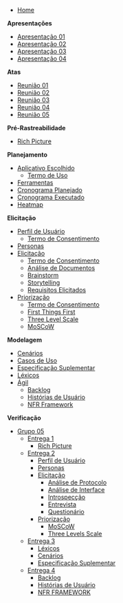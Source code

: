 - [Home](README.md)

**Apresentações**

- [Apresentação 01](apresentacoes/apresentacao_01.md)
- [Apresentação 02](apresentacoes/apresentacao_02.md)
- [Apresentação 03](apresentacoes/apresentacao_03.md)
- [Apresentação 04](apresentacoes/apresentacao_04.md)

**Atas**

- [Reunião 01](atas/reuniao_01.md)
- [Reunião 02](atas/reuniao_02.md)
- [Reunião 03](atas/reuniao_03.md)
- [Reunião 04](atas/reuniao_04.md)
- [Reunião 05](atas/reuniao_05.md)

**Pré-Rastreabilidade**

- [Rich Picture](pre-rastreabilidade/rich_picture.md)

**Planejamento**

- [Aplicativo Escolhido](planejamento/app_escolhido.md)
  - [Termo de Uso](planejamento/termo_de_uso.md)
- [Ferramentas](planejamento/ferramentas.md)
- [Cronograma Planejado](planejamento/cronograma_planejado.md)
- [Cronograma Executado](planejamento/cronograma_executado.md)
- [Heatmap](planejamento/heatmap.md)

**Elicitação**

- [Perfil de Usuário](perfil_usuario/perfil_usuario.md)
  - [Termo de Consentimento](perfil_usuario/TCLE_pesquisa.md)
- [Personas](Personas/Personas.md)
- [Elicitação](elicitacao/elicitacao.md)
  - [Termo de Consentimento](elicitacao/termo_de_consentimento.md)
  - [Análise de Documentos](elicitacao/analise_documentos.md)
  - [Brainstorm](elicitacao/brainstorm.md)
  - [Storytelling](elicitacao/storytelling.md)
  - [Requisitos Elicitados](elicitacao/requisitos_elicitados.md)
- [Priorização](priorizacao/priorizacao.md)
  - [Termo de Consentimento](elicitacao/termo_de_consentimento.md)
  - [First Things First](priorizacao/FirstThingsFirst.md)
  - [Three Level Scale](priorizacao/ThreeLevelScale.md)
  - [MoSCoW](priorizacao/moscow.md)

**Modelagem**

- [Cenários](modelagem/cenarios.md)
- [Casos de Uso](modelagem/casos_de_uso.md)
- [Especificação Suplementar](modelagem/especificacao_suplementar.md)
- [Léxicos](modelagem/lexicos.md)
- [Ágil](modelagem/agil/agil.md)
  - [Backlog](modelagem/agil/backlog.md)
  - [Histórias de Usuário](modelagem/agil/historia_usuario.md)
  - [NFR Framework](modelagem/agil/nfr_framework.md)

**Verificação**

- [Grupo 05](verificacao/grupo+1/panorama_geral.md)
  - [Entrega 1](verificacao/grupo+1/entrega1/planejamento_entrega1.md)
    - [Rich Picture](verificacao/grupo+1/entrega1/rich_picture_verificacao.md)
  - [Entrega 2](verificacao/grupo+1/entrega2/planejamento_entrega2.md)
    - [Perfil de Usuário](verificacao/grupo+1/entrega2/perfil_de_usuario_verificacao.md)
    - [Personas](verificacao/grupo+1/entrega2/personas_verificacao.md)
    - [Elicitação](verificacao/grupo+1/entrega2/elicitacao/elicitacao.md)
      - [Análise de Protocolo](verificacao/grupo+1/entrega2/elicitacao/analise_protocolo.md)
      - [Análise de Interface](verificacao/grupo+1/entrega2/elicitacao/interface_verificacao.md)
      - [Introspecção](verificacao/grupo+1/entrega2/elicitacao/introspeccao_verificacao.md)
      - [Entrevista](verificacao/grupo+1/entrega2/elicitacao/entrevista_verificacao.md)
      - [Questionário](verificacao/grupo+1/entrega2/elicitacao/questionario.md)
    - [Priorização](verificacao/grupo+1/entrega2/priorizacao/priorizacao.md)
      - [MoSCoW](verificacao/grupo+1/entrega2/priorizacao/moscow_verificacao.md)
      - [Three Levels Scale](verificacao/grupo+1/entrega2/priorizacao/three_levels_scale_verificacao.md)
  - [Entrega 3](verificacao/grupo+1/entrega3/planejamento_verificacao_e3_grupo5.md)
    - [Léxicos](verificacao/grupo+1/entrega3/lexicos.md)
    - [Cenários](verificacao/grupo+1/entrega3/cenarios_verificacao.md)
    - [Especificação Suplementar](verificacao/grupo+1/entrega3/especificacao_suplementar.md)
  - [Entrega 4](verificacao/grupo+1/entrega4/planejamento_entrega4.md)
    - [Backlog](verificacao/grupo+1/entrega4/backlog.md)
    - [Histórias de Usuário](verificacao/grupo+1/entrega4/historias_usuario.md)
    - [NFR FRAMEWORK](verificacao/grupo+1/entrega4/nfr_verificacao.md)